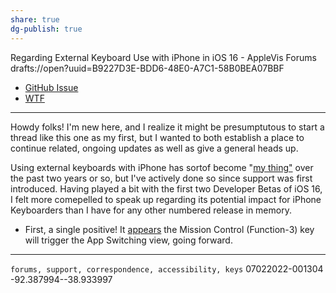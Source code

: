 ```yaml
---
share: true
dg-publish: true
---
```

Regarding External Keyboard Use with iPhone in iOS 16 - AppleVis Forums
drafts://open?uuid=B9227D3E-BDD6-48E0-A7C1-58B0BEA07BBF

- [GitHub Issue](https://github.com/ExtraKeys/keys/issues/58)
- [WTF](https://davidblue.wtf/drafts/B9227D3E-BDD6-48E0-A7C1-58B0BEA07BBF.html) 

---

Howdy folks! I'm new here, and I realize it might be presumptutous to start a thread like this one as my first, but I wanted to both establish a place to continue related, ongoing updates as well as give a general heads up.

Using external keyboards with iPhone has sortof become "[my thing"](https://uikeycommand.com) over the past two years or so, but I've actively done so since support was first introduced. Having played a bit with the first two Developer Betas of iOS 16, I felt more comepelled to speak up regarding its potential impact for iPhone Keyboarders than I have for any other numbered release in memory.

- First, a single positive! It [appears](https://twitter.com/neoyokel/status/1533968485998534661) the Mission Control (Function-3) key will trigger the App Switching view, going forward.

---

`forums, support, correspondence, accessibility, keys`
07022022-001304
-92.387994--38.933997